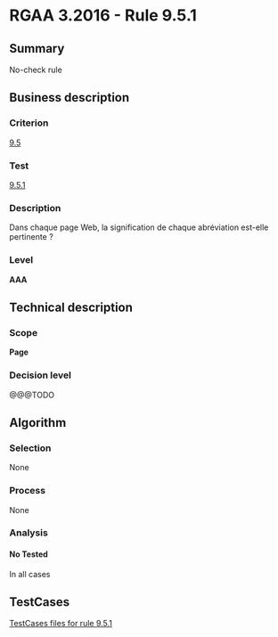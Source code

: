 # RGAA 3.2016 - Rule 9.5.1

## Summary
No-check rule


## Business description

### Criterion
[9.5](http://references.modernisation.gouv.fr/rgaa-accessibilite/2016/criteres.html#crit-9-5)

### Test
[9.5.1](http://references.modernisation.gouv.fr/rgaa-accessibilite/2016/criteres.html#test-9-5-1)

### Description
<div lang="fr">Dans chaque page Web, la signification de chaque abr&#xE9;viation est-elle pertinente&nbsp;?</div>

### Level
**AAA**


## Technical description

### Scope
**Page**

### Decision level
@@@TODO


## Algorithm

### Selection
None

### Process
None

### Analysis

#### No Tested
In all cases


##  TestCases

[TestCases files for rule 9.5.1](https://github.com/Asqatasun/Asqatasun/tree/develop/rules/rules-rgaa3.2016/src/test/resources/testcases/rgaa32016/Rgaa32016Rule090501/)


